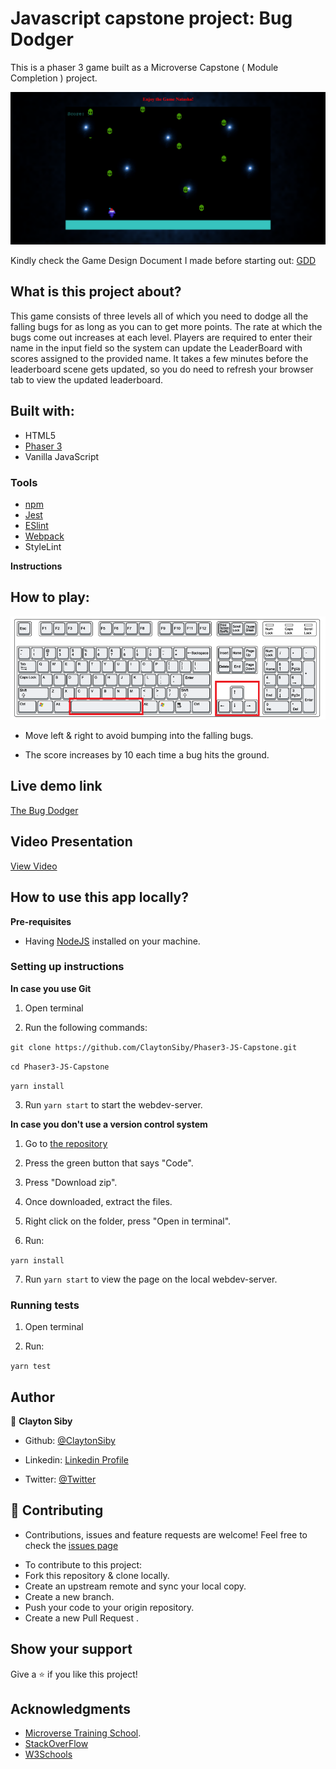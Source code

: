 # Javascript capstone project: Bug Dodger

This is a phaser 3 game built as a Microverse Capstone ( Module Completion ) project.

![screenshot](assets/images/screenshot.png)

Kindly check the Game Design Document I made before starting out: [GDD](./gdd.md)


## What is this project about? 

This game consists of three levels all of which you need to dodge all the falling bugs for as long as you can to get more points. The rate at which the bugs come out increases at each level. Players are required to enter their name in the input field so the system can update the LeaderBoard with scores assigned to the provided name. It takes a few minutes before the leaderboard scene gets updated, so you do need to refresh your browser tab to view the updated leaderboard.


## Built with: 
- HTML5
- [Phaser 3](https://phaser.io/phaser3)
- Vanilla JavaScript

### Tools

- [npm](https://www.npmjs.com/)
- [Jest](https://jestjs.io/es-ES/)
- [ESlint](https://eslint.org/)
- [Webpack](https://webpack.js.org/)
- StyleLint

**Instructions**
## How to play:
![keyboard](assets/images/keyboard.png)
- Move left & right to avoid bumping into the falling bugs.
* The score increases by 10 each time a bug hits the ground.

## Live demo link

[The Bug Dodger](https://bug-dodger-app.netlify.app/)

## Video Presentation
[View Video](https://bug-dodger-app.netlify.app/)

## How to use this app locally?

**Pre-requisites**

- Having [NodeJS](https://nodejs.org/en/) installed on your machine.

### Setting up instructions 

**In case you use Git**

1. Open terminal 

2. Run the following commands:

`git clone https://github.com/ClaytonSiby/Phaser3-JS-Capstone.git`

`cd Phaser3-JS-Capstone`

`yarn install`

3. Run `yarn start` to start the webdev-server.

**In case you don't use a version control system**

1. Go to [the repository](https://github.com/ClaytonSiby/Phaser3-JS-Capstone.git)

2. Press the green button that says "Code".

3. Press "Download zip".

4. Once downloaded, extract the files.

5. Right click on the folder, press "Open in terminal".

6. Run:

`yarn install`

7. Run `yarn start` to view the page on the local webdev-server.

### Running tests
 
1. Open terminal

2. Run:

`yarn test`

## Author 

👤 **Clayton Siby**
​

- Github: [@ClaytonSiby](https://github.com/ClaytonSiby)
   
- Linkedin: [Linkedin Profile](https://www.linkedin.com/in/clayton-siby-48a8a0183/)

- Twitter: [@Twitter](https://twitter.com/ClaytonSiby)

## :handshake: Contributing 

* Contributions, issues and feature requests are welcome! Feel free to check the [issues page](https://github.com/ClaytonSiby/Phaser3-JS-Capstone.git/issues)
- To contribute to this project:
- Fork this repository & clone locally.
- Create an upstream remote and sync your local copy.
- Create a new branch.
- Push your code to your origin repository.
- Create a new Pull Request .

## Show your support

Give a ⭐️ if you like this project!
​

## Acknowledgments

- [Microverse Training School](https://www.microverse.org/).
- [StackOverFlow](http://stackoverflow.com/)
- [W3Schools](https://www.w3schools.com/)
